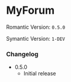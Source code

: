 MyForum
==========
Romantic Version: `0.5.0`

Symantic Version: `1-DEV`

### Changelog
- 0.5.0
  - Initial release